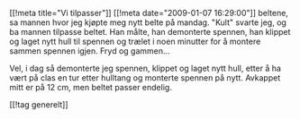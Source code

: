 [[!meta  title="Vi tilpasser"]]
[[!meta  date="2009-01-07 16:29:00"]]
beltene, sa mannen hvor jeg kjøpte meg nytt belte på mandag. "Kult" svarte jeg, og ba mannen tilpasse beltet. Han målte, han demonterte spennen, han klippet og laget nytt hull til spennen og trælet i noen minutter for å montere sammen spennen igjen. Fryd og gammen...

Vel, i dag så demonterte jeg spennen, klippet og laget nytt hull, etter å ha vært på clas en tur etter hulltang og monterte spennen på nytt. Avkappet mitt er på 12 cm, men beltet passer endelig.

[[!tag  generelt]]